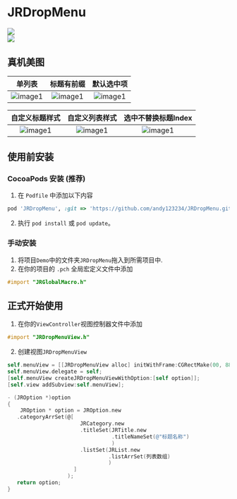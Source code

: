 # JRDropMenu

[![](https://img.shields.io/badge/license-MIT-brightgreen.svg)](https://github.com/AAChartModel/AAChartKit/blob/master/LICENSE)</br>
[![](https://img.shields.io/badge/language-OC-green.svg)](https://github.com/AAChartModel/AAChartKit)</br>

## 真机美图
| 单列表 | 标题有前缀 | 默认选中项 |
| :----:  | :----: | :----: |
| ![image1](https://github.com/andy123234/JRDropMenu/blob/master/ScreenShots/9.png) | ![image1](https://github.com/andy123234/JRDropMenu/blob/master/ScreenShots/8.png) | ![image1](https://github.com/andy123234/JRDropMenu/blob/master/ScreenShots/2.png) |

| 自定义标题样式 | 自定义列表样式 | 选中不替换标题Index |
| :----:  | :----: | :----: |
| ![image1](https://github.com/andy123234/JRDropMenu/blob/master/ScreenShots/1.png) | ![image1](https://github.com/andy123234/JRDropMenu/blob/master/ScreenShots/6.png) | ![image1](https://github.com/andy123234/JRDropMenu/blob/master/ScreenShots/10.png) |

## 使用前安装

### CocoaPods 安装 (推荐)
1. 在 `Podfile` 中添加以下内容
 ```ruby
 pod 'JRDropMenu', :git => 'https://github.com/andy123234/JRDropMenu.git'
 ```

2. 执行  `pod install`  或  `pod update`。


### 手动安装
1. 将项目`Demo`中的文件夹`JRDropMenu`拖入到所需项目中.
1. 在你的项目的 `.pch` 全局宏定义文件中添加
```objective-c
#import "JRGlobalMacro.h"
```

## 正式开始使用
1. 在你的`ViewController`视图控制器文件中添加
```objective-c
#import "JRDropMenuView.h"
```
2. 创建视图`JRDropMenuView`
```objective-c
self.menuView = [[JRDropMenuView alloc] initWithFrame:CGRectMake(00, 88, [UIScreen mainScreen].bounds.size.width, 44)];
self.menuView.delegate = self;
[self.menuView createJRDropMenuViewWithOption:[self option]];
[self.view addSubview:self.menuView];

- (JROption *)option
{
    JROption * option = JROption.new
   .categoryArrSet(@[
                       JRCategory.new
                       .titleSet(JRTitle.new
                                 .titleNameSet(@"标题名称")
                                 )
                       .listSet(JRList.new
                                .listArrSet(列表数组)
                                )
                     ]
                   );
   return option;
}

```
